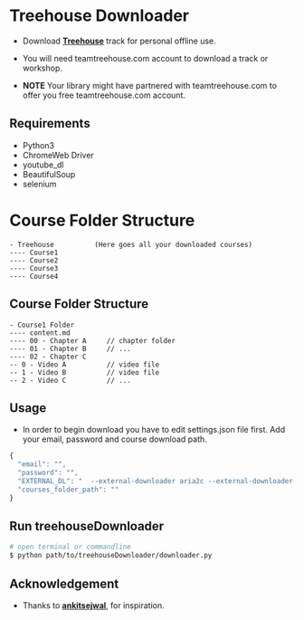 # Treehouse Downloader

* Download [**Treehouse**](https://teamtreehouse.com/) track for personal offline use.
* You will need teamtreehouse.com account to download a track or workshop.

* **NOTE** Your library might have partnered with teamtreehouse.com to offer you free teamtreehouse.com account.

## Requirements

* Python3
* ChromeWeb Driver
* youtube_dl
* BeautifulSoup
* selenium

# Course Folder Structure

```
- Treehouse          (Here goes all your downloaded courses)
---- Course1
---- Course2
---- Course3
---- Course4
```

## Course Folder Structure

```
- Course1 Folder
---- content.md
---- 00 - Chapter A     // chapter folder
---- 01 - Chapter B     // ...
---- 02 - Chapter C
-- 0 - Video A          // video file
-- 1 - Video B          // video file
-- 2 - Video C          // ...

```

## Usage

* In order to begin download you have to edit settings.json file first. Add your email, password and course download path.

```javascript
{
  "email": "",
  "password": "",
  "EXTERNAL_DL": "  --external-downloader aria2c --external-downloader-args '-j1 -x16 -s16 -k1M' ",
  "courses_folder_path": ""
}

```

## Run treehouseDownloader

```bash
# open terminal or commandline
$ python path/to/treehouseDownloader/downloader.py
```

## Acknowledgement

* Thanks to [**ankitsejwal**](https://github.com/ankitsejwal), for inspiration.
